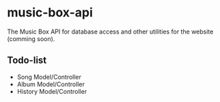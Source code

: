 # music-box-api
The Music Box API for database access and other utilities for the website (comming soon).

## Todo-list

- Song Model/Controller
- Album Model/Controller
- History Model/Controller
